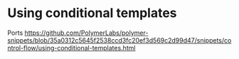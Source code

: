 # Using conditional templates

Ports https://github.com/PolymerLabs/polymer-snippets/blob/35a0312c5645f2538ccd3fc20ef3d569c2d99d47/snippets/control-flow/using-conditional-templates.html